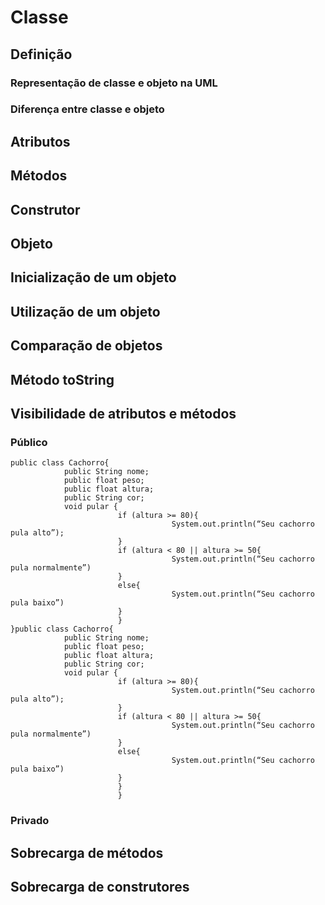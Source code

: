<h1>Classe</h1>
<h2>Definição</h2>
<h3>Representação de classe e objeto na UML</h3>
<h3>Diferença entre classe e objeto</h3>
<h2>Atributos</h2>
<h2>Métodos</h2>
<h2>Construtor </h2>
<h2>Objeto</h2>
<h2>Inicialização de um objeto </h2>
<h2>Utilização de um objeto</h2>
<h2>Comparação de objetos</h2>
<h2>Método toString</h2>
<h2>Visibilidade de atributos e métodos</h2>
<h3>Público</h3>
<pre>
<code>public class Cachorro{</code>
<code>            public String nome;</code>
<code>            public float peso;</code>
<code>            public float altura;</code>
<code>            public String cor;</code>
<code>            void pular {</code>
<code>                        if (altura >= 80){</code>
<code>                                    System.out.println(“Seu cachorro pula alto”);</code>
<code>                        }</code>
<code>                        if (altura < 80 || altura >= 50{</code>
<code>                                    System.out.println(“Seu cachorro pula normalmente”)</code>
<code>                        }</code>
<code>                        else{</code>
<code>                                    System.out.println(“Seu cachorro pula baixo”)</code>
<code>                        }</code>
<code>                        }</code>
<code>}public class Cachorro{</code>
<code>            public String nome;</code>
<code>            public float peso;</code>
<code>            public float altura;</code>
<code>            public String cor;</code>
<code>            void pular {</code>
<code>                        if (altura >= 80){</code>
<code>                                    System.out.println(“Seu cachorro pula alto”);</code>
<code>                        }</code>
<code>                        if (altura < 80 || altura >= 50{</code>
<code>                                    System.out.println(“Seu cachorro pula normalmente”)</code>
<code>                        }</code>
<code>                        else{</code>
<code>                                    System.out.println(“Seu cachorro pula baixo”)</code>
<code>                        }</code>
<code>                        }</code>
<code>                        }</code>
</pre>
<h3>Privado</h3>
<h2>Sobrecarga de métodos</h2>
<h2>Sobrecarga de construtores</h2>

